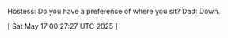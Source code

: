  
Hostess: Do you have a preference of where you sit?
Dad: Down.
 
[ 
Sat May 17 00:27:27 UTC 2025
 ]
